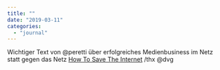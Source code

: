 ```yaml
---
title: ""
date: "2019-03-11"
categories: 
  - "journal"
---
```


Wichtiger Text von @peretti über erfolgreiches Medienbusiness im Netz statt gegen das Netz [How To Save The Internet](https://www.buzzfeed.com/amphtml/jonah/how-to-save-the-internet) /thx @dvg
